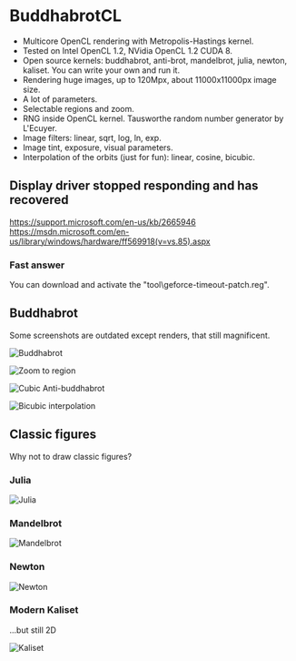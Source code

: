 # BuddhabrotCL

- Multicore OpenCL rendering with Metropolis-Hastings kernel.
- Tested on Intel OpenCL 1.2, NVidia OpenCL 1.2 CUDA 8.
- Open source kernels: buddhabrot, anti-brot, mandelbrot, julia, newton, kaliset. You can write your own and run it.
- Rendering huge images, up to 120Mpx, about 11000x11000px image size.
- A lot of parameters.
- Selectable regions and zoom.
- RNG inside OpenCL kernel. Tausworthe random number generator by L'Ecuyer.
- Image filters: linear, sqrt, log, ln, exp.
- Image tint, exposure, visual parameters.
- Interpolation of the orbits (just for fun): linear, cosine, bicubic.


## Display driver stopped responding and has recovered

https://support.microsoft.com/en-us/kb/2665946<br/>
https://msdn.microsoft.com/en-us/library/windows/hardware/ff569918(v=vs.85).aspx

### Fast answer

You can download and activate the "tool\geforce-timeout-patch.reg".


## Buddhabrot

Some screenshots are outdated except renders, that still magnificent.

![Buddhabrot](https://cloud.githubusercontent.com/assets/11328666/16513624/ddb64a4a-3f6e-11e6-8caa-8b8baac8a2a2.jpg)

![Zoom to region](https://cloud.githubusercontent.com/assets/11328666/16513633/f04544cc-3f6e-11e6-9942-454b540f9a82.jpg)

![Cubic Anti-buddhabrot](https://cloud.githubusercontent.com/assets/11328666/16513638/f55b4772-3f6e-11e6-8e75-fc8b3538a050.jpg)

![Bicubic interpolation](https://cloud.githubusercontent.com/assets/11328666/16513641/f9b44ce2-3f6e-11e6-8ada-915e37c4be15.jpg)


## Classic figures

Why not to draw classic figures?

### Julia

![Julia](https://img-fotki.yandex.ru/get/26439/97637398.e/0_e1f20_104ef6b_orig.jpg)

### Mandelbrot

![Mandelbrot](https://img-fotki.yandex.ru/get/60682/97637398.e/0_e1f22_9597831a_orig.jpg)

### Newton

![Newton](https://img-fotki.yandex.ru/get/120031/97637398.e/0_e1f23_4e45caa_orig.jpg)

### Modern Kaliset

...but still 2D

![Kaliset](https://img-fotki.yandex.ru/get/96932/97637398.e/0_e1f21_f8931d10_orig.jpg)
